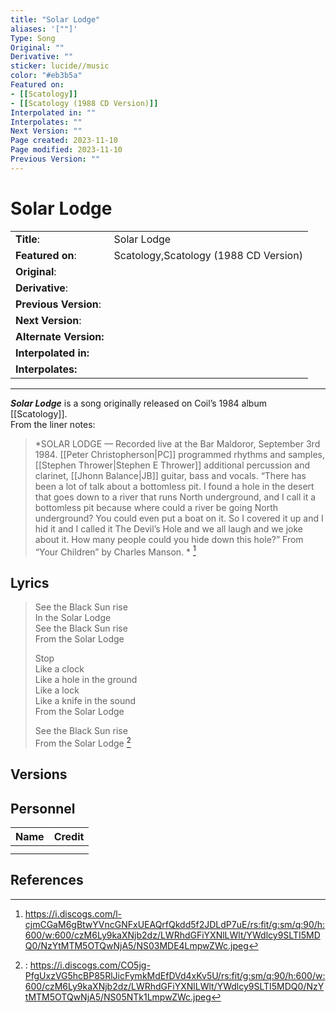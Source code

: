 ```yaml
---
title: "Solar Lodge"
aliases: '[""]'
Type: Song
Original: ""
Derivative: ""
sticker: lucide//music
color: "#eb3b5a"
Featured on:
- [[Scatology]]
- [[Scatology (1988 CD Version)]]
Interpolated in: ""
Interpolates: ""
Next Version: ""
Page created: 2023-11-10
Page modified: 2023-11-10
Previous Version: ""
---
```


# Solar Lodge

|  |  |
| --- | --- |
| __Title__: | Solar Lodge |
| __Featured on__: | Scatology,Scatology (1988 CD Version) |
| __Original__: |  |
| __Derivative__: |  |
| __Previous Version__: |  |
| __Next Version__: |  |
| __Alternate Version:__ |  |
| __Interpolated in:__ |  |
| __Interpolates:__ |  |

---

*__Solar Lodge__* is a song originally released on Coil’s 1984 album [[Scatology]].  
From the liner notes:

> *SOLAR LODGE — Recorded live at the Bar Maldoror, September 3rd 1984. [[Peter Christopherson|PC]] programmed rhythms and samples, [[Stephen Thrower|Stephen E Thrower]] additional percussion and clarinet, [[Jhonn Balance|JB]] guitar, bass and vocals. “There has been a lot of talk about a bottomless pit. I found a hole in the desert that goes down to a river that runs North underground, and I call it a bottomless pit because where could a river be going North underground? You could even put a boat on it. So I covered it up and I hid it and I called it The Devil’s Hole and we all laugh and we joke about it. How many people could you hide down this hole?” From “Your Children” by Charles Manson. * [^1]

## Lyrics

> See the Black Sun rise  
> In the Solar Lodge  
> See the Black Sun rise  
> From the Solar Lodge
> 
> Stop  
> Like a clock  
> Like a hole in the ground  
> Like a lock  
> Like a knife in the sound  
> From the Solar Lodge
> 
> See the Black Sun rise  
> From the Solar Lodge [^2]

## Versions

## Personnel

|Name|Credit|
|---|---|
|||
|||

## References

[^1]: <https://i.discogs.com/l-cjmCGaM6gBtwYVncGNFxUEAQrfQkdd5f2JDLdP7uE/rs:fit/g:sm/q:90/h:600/w:600/czM6Ly9kaXNjb2dz/LWRhdGFiYXNlLWlt/YWdlcy9SLTI5MDQ0/NzYtMTM5OTQwNjA5/NS03MDE4LmpwZWc.jpeg>
[^2]:: <https://i.discogs.com/CO5jg-PfgUxzVG5hcBP85RlJicFymkMdEfDVd4xKv5U/rs:fit/g:sm/q:90/h:600/w:600/czM6Ly9kaXNjb2dz/LWRhdGFiYXNlLWlt/YWdlcy9SLTI5MDQ0/NzYtMTM5OTQwNjA5/NS05NTk1LmpwZWc.jpeg>
